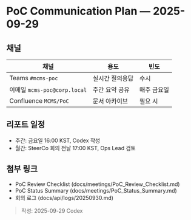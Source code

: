 # PoC Communication Plan — 2025-09-29

## 채널
| 채널 | 용도 | 빈도 |
| --- | --- | --- |
| Teams `#mcms-poc` | 실시간 질의응답 | 수시 |
| 이메일 `mcms-poc@corp.local` | 주간 요약 공유 | 매주 금요일 |
| Confluence `MCMS/PoC` | 문서 아카이브 | 필요 시 |

## 리포트 일정
- 주간: 금요일 16:00 KST, Codex 작성
- 월간: SteerCo 회의 전날 17:00 KST, Ops Lead 검토

## 첨부 링크
- PoC Review Checklist (docs/meetings/PoC_Review_Checklist.md)
- PoC Status Summary (docs/meetings/PoC_Status_Summary.md)
- 회의 로그 (docs/api/logs/20250930.md)

> 작성: 2025-09-29 Codex

